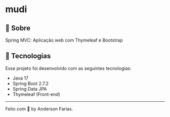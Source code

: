 # mudi

## 📝 Sobre

Spring MVC: Aplicação web com Thymeleaf e Bootstrap

## 🧪 Tecnologias

Esse projeto foi desenvolvido com as seguintes tecnologias:

- Java 17
- Spring Boot 2.7.2
- Spring Data JPA
- Thymeleaf (Front-end)

---

Feito com 🤍 by Anderson Farias.
